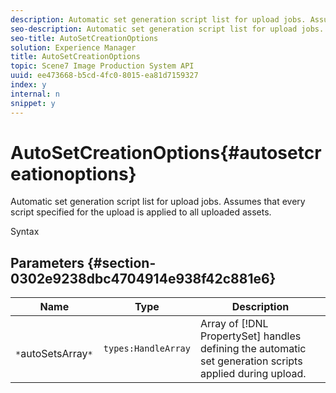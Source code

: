 ```yaml
---
description: Automatic set generation script list for upload jobs. Assumes that every script specified for the upload is applied to all uploaded assets.
seo-description: Automatic set generation script list for upload jobs. Assumes that every script specified for the upload is applied to all uploaded assets.
seo-title: AutoSetCreationOptions
solution: Experience Manager
title: AutoSetCreationOptions
topic: Scene7 Image Production System API
uuid: ee473668-b5cd-4fc0-8015-ea81d7159327
index: y
internal: n
snippet: y
---
```


# AutoSetCreationOptions{#autosetcreationoptions}

Automatic set generation script list for upload jobs. Assumes that every script specified for the upload is applied to all uploaded assets.

 Syntax 

## Parameters {#section-0302e9238dbc4704914e938f42c881e6}

|  Name  | Type  | Description  |
|---|---|---|
|  ` *`autoSetsArray`*`  | `types:HandleArray`  |Array of [!DNL PropertySet] handles defining the automatic set generation scripts applied during upload.  |

